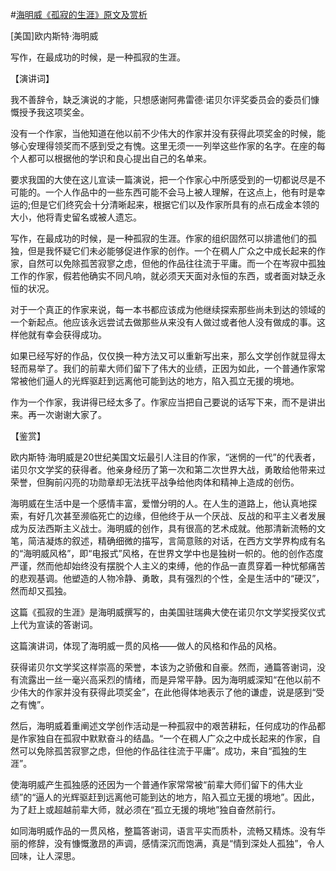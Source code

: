 #[海明威《孤寂的生涯》原文及赏析](https://www.vrrw.net/wx/14756.html)

[美国]欧内斯特·海明威

写作，在最成功的时候，是一种孤寂的生涯。

【演讲词】

我不善辞令，缺乏演说的才能，只想感谢阿弗雷德·诺贝尔评奖委员会的委员们慷慨授予我这项奖金。

没有一个作家，当他知道在他以前不少伟大的作家并没有获得此项奖金的时候，能够心安理得领奖而不感到受之有愧。这里无须一一列举这些作家的名字。在座的每个人都可以根据他的学识和良心提出自己的名单来。

要求我国的大使在这儿宣读一篇演说，把一个作家心中所感受到的一切都说尽是不可能的。一个人作品中的一些东西可能不会马上被人理解，在这点上，他有时是幸运的;但是它们终究会十分清晰起来，根据它们以及作家所具有的点石成金本领的大小，他将青史留名或被人遗忘。

写作，在最成功的时候，是一种孤寂的生涯。作家的组织固然可以排遣他们的孤独，但是我怀疑它们未必能够促进作家的创作。一个在稠人广众之中成长起来的作家，自然可以免除孤苦寂寥之虑，但他的作品往往流于平庸。而一个在岑寂中孤独工作的作家，假若他确实不同凡响，就必须天天面对永恒的东西，或者面对缺乏永恒的状况。

对于一个真正的作家来说，每一本书都应该成为他继续探索那些尚未到达的领域的一个新起点。他应该永远尝试去做那些从来没有人做过或者他人没有做成的事。这样他就有幸会获得成功。

如果已经写好的作品，仅仅换一种方法又可以重新写出来，那么文学创作就显得太轻而易举了。我们的前辈大师们留下了伟大的业绩，正因为如此，一个普通作家常常被他们逼人的光辉驱赶到远离他可能到达的地方，陷入孤立无援的境地。

作为一个作家，我讲得已经太多了。作家应当把自己要说的话写下来，而不是讲出来。再一次谢谢大家了。



【鉴赏】

欧内斯特·海明威是20世纪美国文坛最引人注目的作家，“迷惘的一代”的代表者，诺贝尔文学奖的获得者。他亲身经历了第一次和第二次世界大战，勇敢给他带来过荣誉，但胸前闪亮的功勋章却无法抚平战争给他肉体和精神上造成的创伤。

海明威在生活中是一个感情丰富，爱憎分明的人。在人生的道路上，他认真地探索，有好几次甚至濒临死亡的边缘，但他终于从一个厌战、反战的和平主义者发展成为反法西斯主义战士。海明威的创作，具有很高的艺术成就。他那清新流畅的文笔，简洁凝炼的叙述，精确细微的描写，言简意赅的对话，在西方文学界构成有名的“海明威风格”，即“电报式”风格，在世界文学中也是独树一帜的。他的创作态度严谨，然而他却始终没有摆脱个人主义的束缚，他的作品一直贯穿着一种忧郁痛苦的悲观基调。他塑造的人物冷静、勇敢，具有强烈的个性，全是生活中的“硬汉”，然而却又孤独。

这篇《孤寂的生涯》是海明威撰写的，由美国驻瑞典大使在诺贝尔文学奖授奖仪式上代为宣读的答谢词。

这篇演讲词，体现了海明威一贯的风格——做人的风格和作品的风格。

获得诺贝尔文学奖这样崇高的荣誉，本该为之骄傲和自豪。然而，通篇答谢词，没有流露出一丝一毫兴高采烈的情绪，而是异常平静。因为海明威深知“在他以前不少伟大的作家并没有获得此项奖金”，在此他得体地表示了他的谦虚，说是感到“受之有愧”。

然后，海明威着重阐述文学创作活动是一种孤寂中的艰苦耕耘，任何成功的作品都是作家独自在孤寂中默默奋斗的结晶。“一个在稠人广众之中成长起来的作家，自然可以免除孤苦寂寥之虑，但他的作品往往流于平庸”。成功，来自“孤独的生涯”。

使海明威产生孤独感的还因为一个普通作家常常被“前辈大师们留下的伟大业绩”的“逼人的光辉驱赶到远离他可能到达的地方，陷入孤立无援的境地”。因此，为了赶上或超越前辈大师，就必须在“孤立无援的境地”独自奋然前行。

如同海明威作品的一贯风格，整篇答谢词，语言平实而质朴，流畅又精炼。没有华丽的修辞，没有慷慨激昂的声调，感情深沉而饱满，真是“情到深处人孤独”，令人回味，让人深思。

